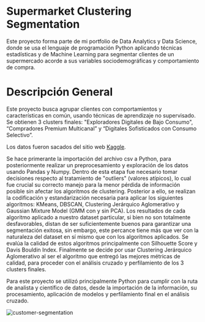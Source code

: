 # Supermarket Clustering Segmentation
Este proyecto forma parte de mi portfolio de Data Analytics y Data Science, donde se usa el lenguaje de programación Python aplicando técnicas estadísticas y de Machine Learning para segmentar clientes de un supermercado acorde a sus variables sociodemográficas y comportamiento de compra.

# Descripción General 
Este proyecto busca agrupar clientes con comportamientos y características en común, usando técnicas de aprendizaje no supervisado. Se obtienen 3 clusters finales: "Exploradores Digitales de Bajo Consumo", “Compradores Premium Multicanal” y “Digitales Sofisticados con Consumo Selectivo”.

Los datos fueron sacados del sitio web [Kaggle](https://www.kaggle.com/datasets/vishakhdapat/customer-segmentation-clustering).

Se hace primerante la importación del archivo csv a Python, para posteriormente realizar un preprocesamiento y exploración de los datos usando Pandas y Numpy. Dentro de esta etapa fue necesario tomar decisiones respecto al tratamiento de "outliers" (valores atípicos), lo cual fue crucial su correcto manejo para la menor pérdida de información posible sin afectar los algoritmos de clustering. Posterior a ello, se realizan la codificación y estandarización necesaria para aplicar los siguientes algoritmos: KMeans, DBSCAN, Clustering Jerárquico Aglomerativo y Gaussian Mixture Model (GMM con y sin PCA). Los resultados de cada algoritmo aplicado a nuestro dataset particular, si bien no son totalmente desfavorables, distan de ser suficientemente buenos para garantizar una segmentación exitosa, sin embargo, este percance tiene más que ver con la naturaleza del dataset en sí mismo que con los algoritmos aplicados. Se evalúa la calidad de estos algoritmos principalmente con Silhouette Score y Davis Bouldin Index. Finalmente se decide por usar Clustering Jerárquico Aglomerativo al ser el algoritmo que entregó las mejores métricas de calidad, para proceder con el análisis cruzado y perfilamiento de los 3 clusters finales.

Para este proyecto se utilizó principalmente Python para cumplir con la ruta de analista y científico de datos, desde la importación de la información, su procesamiento, aplicación de modelos y perfilamiento final en el análisis cruzado.

![customer-segmentation](https://github.com/user-attachments/assets/2bc7205f-3c7a-414e-9321-ddbaf82c7edb)

